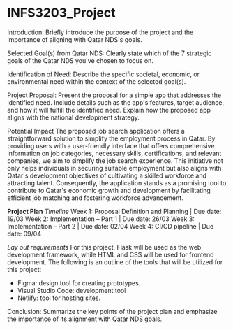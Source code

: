 # INFS3203_Project

Introduction:
Briefly introduce the purpose of the project and the importance of aligning with Qatar NDS's goals.

Selected Goal(s) from Qatar NDS:
Clearly state which of the 7 strategic goals of the Qatar NDS you've chosen to focus on.

Identification of Need:
Describe the specific societal, economic, or environmental need within the context of the selected goal(s).

Project Proposal:
Present the proposal for a simple app that addresses the identified need.
Include details such as the app's features, target audience, and how it will fulfill the identified need.
Explain how the proposed app aligns with the national development strategy.

Potential Impact
The proposed job search application offers a straightforward solution to simplify the employment process in Qatar. By providing users with a user-friendly interface that offers comprehensive information on job categories, necessary skills, certifications, and relevant companies, we aim to simplify the job search experience. This initiative not only helps individuals in securing suitable employment but also aligns with Qatar's development objectives of cultivating a skilled workforce and attracting talent. Consequently, the application stands as a promising tool to contribute to Qatar's economic growth and development by facilitating efficient job matching and fostering workforce advancement.

**Project Plan**
*Timeline*
Week 1: Proposal Definition and Planning | Due date: 19/03
Week 2: Implementation – Part 1 | Due date: 26/03
Week 3: Implementation – Part 2  | Due date: 02/04
Week 4: CI/CD pipeline | Due date: 09/04

*Lay out requirements*
For this project, Flask will be used as the web development framework, while HTML and CSS will be used for frontend development. 
The following is an outline of the tools that will be utilized for this project:
- Figma: design tool for creating prototypes.
- Visual Studio Code: development tool
- Netlify: tool for hosting sites.

Conclusion:
Summarize the key points of the project plan and emphasize the importance of its alignment with Qatar NDS goals.
